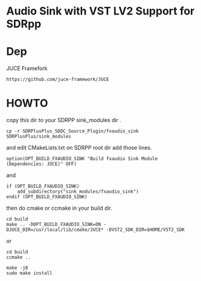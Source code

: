 # Audio Sink with VST LV2 Support for SDRpp

# Dep

JUCE Framefork
```
https://github.com/juce-framework/JUCE
```

# HOWTO
copy this dir to your SDRPP sink_modules dir .
```
cp -r SDRPlusPlus_SDDC_Source_Plugin/fxaudio_sink  SDRPlusPlus/sink_modules

```

and edit CMakeLists.txt on SDRPP root dir
add those lines.

```
option(OPT_BUILD_FXAUDIO_SINK "Build fxaudio Sink Module (Dependencies: JUCE)" OFF)
```
and
```
if (OPT_BUILD_FXAUDIO_SINK)
    add_subdirectory("sink_modules/fxaudio_sink")
endif (OPT_BUILD_FXAUDIO_SINK)
```

then do cmake or ccmake in your build dir.

```
cd build
make .. -DOPT_BUILD_FXAUDIO_SINK=ON -DJUCE_DIR=/usr/local/lib/cmake/JUCE* -DVST2_SDK_DIR=$HOME/VST2_SDK
```
or

```
cd build
ccmake ..
```

```
make -j8
sudo make install
```
